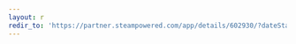 ```yaml
---
layout: r
redir_to: 'https://partner.steampowered.com/app/details/602930/?dateStart=2000-01-01&dateEnd=today'
---
```

